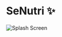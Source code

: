 # SeNutri ✨

![Splash Screen](https://github.com/user-attachments/assets/8e87cb82-2741-41bc-b00c-11ee84572651)
